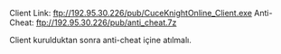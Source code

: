 Client Link: ftp://192.95.30.226/pub/CuceKnightOnline_Client.exe
Anti-Cheat: ftp://192.95.30.226/pub/anti_cheat.7z

Client kurulduktan sonra anti-cheat içine atılmalı.

